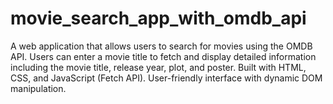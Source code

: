 # movie_search_app_with_omdb_api
A web application that allows users to search for movies using the OMDB API. Users can enter a movie title to fetch and display detailed information including the movie title, release year, plot, and poster. Built with HTML, CSS, and JavaScript (Fetch API). User-friendly interface with dynamic DOM manipulation.
